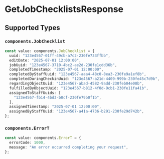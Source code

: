 # GetJobChecklistsResponse


## Supported Types

### `components.JobChecklist`

```typescript
const value: components.JobChecklist = {
  uuid: "123e4567-01ff-49cb-a7c2-230fe733ffbb",
  editDate: "2025-07-01 12:00:00",
  jobUuid: "123e4567-3710-4bc2-ae2d-230fe1cdd36b",
  completedTimestamp: "2025-07-01 12:00:00",
  completedByStaffUuid: "123e4567-aaa4-48c0-8ea3-230fe9a1ef8b",
  completedDuringCheckinUuid: "123e4567-a21d-4409-999b-230fe45c7d9b",
  regardingObjectUuid: "123e4567-abad-4582-9add-230feb04e08b",
  fulfilledByObjectUuid: "123e4567-b812-4f0d-9cb1-230fe11fa41b",
  assignedToStaffUuids: [
    "123e4567-fb14-4bd3-b0cf-230fe79b0f1b",
  ],
  assignedTimestamp: "2025-07-01 12:00:00",
  assignedByStaffUuid: "123e4567-a41a-4736-b291-230fe29d742b",
};
```

### `components.ErrorT`

```typescript
const value: components.ErrorT = {
  errorCode: 1000,
  message: "An error occurred completing your request",
};
```

